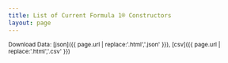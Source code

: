 ```yaml
---
title: List of Current Formula 1® Constructors
layout: page
---
```




<small>Download Data: [json]({{ page.url | replace:'.html','.json' }}), [csv]({{ page.url | replace:'.html','.csv' }})</small>
